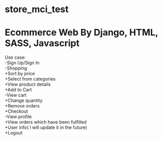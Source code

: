 # store_mci_test
# Ecommerce Web By Django, HTML, SASS, Javascript
Use case: </br>
-Sign Up/Sign In </br>
-Shopping</br>
+Sort by price</br>
+Select from categories</br>
+View product details</br>
+Add to Cart</br>
-View cart</br>
+Change quantity</br>
+Remove orders</br>
+Checkout</br>
-View profile</br>
+View orders which have been fulfilled</br>
+User info( I will update it in the future)</br>
+Logout
